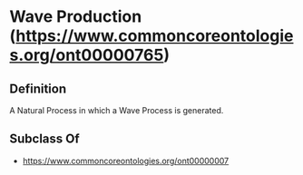 # Wave Production (https://www.commoncoreontologies.org/ont00000765)

## Definition
A Natural Process in which a Wave Process is generated.

## Subclass Of
- https://www.commoncoreontologies.org/ont00000007

